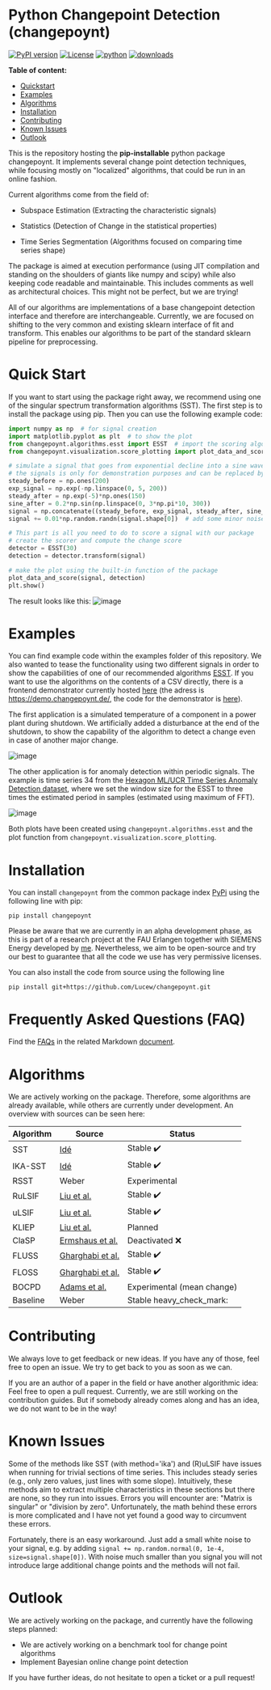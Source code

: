 # Python Changepoint Detection (changepoynt)
[![PyPI version](https://img.shields.io/pypi/v/changepoynt?color=%2376519B)](https://pypi.org/project/changepoynt/)
[![License](https://img.shields.io/pypi/l/changepoynt?color=%2376519B)](https://opensource.org/licenses/BSD-2-Clause)
[![python](https://img.shields.io/pypi/pyversions/changepoynt?color=%2376519B)](https://pypi.org/project/changepoynt/)
[![downloads](https://img.shields.io/pypi/dm/changepoynt?color=%2376519B)](https://pypi.org/project/changepoynt/)

**Table of content:**
 - [Quickstart](#quickstart)
 - [Examples](#examples)
 - [Algorithms](#algorithms)
 - [Installation](#installation)
 - [Contributing](#contributing)
 - [Known Issues](#known-issues)
 - [Outlook](#outlook)

This is the repository hosting the **pip-installable** python package changepoynt. It implements several 
change point detection techniques, while focusing mostly on "localized" algorithms, that could be run in an online 
fashion.

 

Current algorithms come from the field of:

* Subspace Estimation (Extracting the characteristic signals)

* Statistics (Detection of Change in the statistical properties)

* Time Series Segmentation (Algorithms focused on comparing time series shape)


The package is aimed at execution performance (using JIT compilation and standing on the shoulders of giants like numpy 
and scipy) while also keeping code readable and maintainable. This includes comments as well as architectural choices. 
This might not be perfect, but we are trying!

 

All of our algorithms are implementations of a base changepoint detection interface and therefore are interchangeable. 
Currently, we are focused on shifting to the very common and existing sklearn interface of fit and transform. This 
enables our algorithms to be part of the standard sklearn pipeline for preprocessing.

# Quick Start <a id="quickstart"></a>
If you want to start using the package right away, we recommend using one of the singular spectrum transformation
algorithms (SST). The first step is to install the package using pip. Then you can use the following example code:

```python
import numpy as np  # for signal creation
import matplotlib.pyplot as plt  # to show the plot
from changepoynt.algorithms.esst import ESST  # import the scoring algorithm
from changepoynt.visualization.score_plotting import plot_data_and_score  # import a visualization function

# simulate a signal that goes from exponential decline into a sine wave
# the signals is only for demonstration purposes and can be replaced by your signal
steady_before = np.ones(200)
exp_signal = np.exp(-np.linspace(0, 5, 200))
steady_after = np.exp(-5)*np.ones(150)
sine_after = 0.2*np.sin(np.linspace(0, 3*np.pi*10, 300))
signal = np.concatenate((steady_before, exp_signal, steady_after, sine_after))
signal += 0.01*np.random.randn(signal.shape[0])  # add some minor noise

# This part is all you need to do to score a signal with our package 
# create the scorer and compute the change score
detector = ESST(30)
detection = detector.transform(signal)

# make the plot using the built-in function of the package                                               
plot_data_and_score(signal, detection)
plt.show()

```

The result looks like this:
![image](https://github.com/Lucew/changepoynt/raw/master/images/minimal_example_result.png)

# Examples <a id="examples"></a>

You can find example code within the examples folder of this repository. We also wanted to tease the
functionality using two different signals in order to show the capabilities of one of our recommended algorithms
[ESST](https://github.com/Lucew/changepoynt/blob/master/changepoynt/algorithms/esst.py). If you want to use the 
algorithms on the contents of a CSV directly, there is a frontend demonstrator currently hosted 
[here](https://demo.changepoynt.de/) (the adress is https://demo.changepoynt.de/, the 
code for the demonstrator is [here](https://github.com/Lucew/changepoynt/tree/master/frontend)).

The first application is a simulated temperature of a component in a power plant during shutdown.
We artificially added a disturbance at the end of the shutdown, to show the capability of the algorithm to
detect a change even in case of another major change.

![image](https://github.com/Lucew/changepoynt/raw/master/images/simulated_temperature_behavior.png)

The other application is for anomaly detection within periodic signals. The example is time series
34 from the
[Hexagon ML/UCR Time Series Anomaly Detection dataset](https://www.cs.ucr.edu/~eamonn/time_series_data_2018/), where we
set the window size for the ESST to three times the estimated period in samples (estimated using maximum of FFT).

![image](https://github.com/Lucew/changepoynt/raw/master/images/034_UCR_Anomaly_DISTORTEDInternalBleeding6_1500_3474_3629.png)
 
Both plots have been created using `changepoynt.algorithms.esst` and the plot function from 
`changepoynt.visualization.score_plotting`.

# Installation <a id="installation"></a>

You can install `changepoynt` from the common package index [PyPi](https://pypi.org/project/changepoynt/) using the 
following line with pip:

 

    pip install changepoynt

 

Please be aware that we are currently in an alpha development phase, as this is part of a research project at the FAU 
Erlangen together with SIEMENS Energy developed by [me](https://www.cs6.tf.fau.de/person/lucas-weber/). Nevertheless, 
we aim to be open-source and try our best to guarantee that all the code we use has very permissive licenses.

You can also install the code from source using the following line

    pip install git+https://github.com/Lucew/changepoynt.git

# Frequently Asked Questions (FAQ)

Find the [FAQs](https://github.com/Lucew/changepoynt/blob/master/docs/FAQ.md) in the related Markdown 
[document](https://github.com/Lucew/changepoynt/blob/master/docs/FAQ.md).

# Algorithms <a id="algorithms"></a>

We are actively working on the package. Therefore, some algorithms are already available, while others
are currently under development. An overview with sources can be seen here:

| Algorithm | Source                                                                            | Status                     |
|-----------|-----------------------------------------------------------------------------------|----------------------------|
| SST       | [Idé](https://epubs.siam.org/doi/abs/10.1137/1.9781611972757.63)                  | Stable  :heavy_check_mark: |
| IKA-SST   | [Idé](https://epubs.siam.org/doi/abs/10.1137/1.9781611972771.54)                  | Stable  :heavy_check_mark: |
| RSST      | Weber                                                                             | Experimental               |
| RuLSIF    | [Liu et al.](https://www.sciencedirect.com/science/article/pii/S0893608013000270) | Stable  :heavy_check_mark: |
| uLSIF     | [Liu et al.](https://www.sciencedirect.com/science/article/pii/S0893608013000270) | Stable  :heavy_check_mark: |
| KLIEP     | [Liu et al.](https://www.sciencedirect.com/science/article/pii/S0893608013000270) | Planned                    |
| ClaSP     | [Ermshaus et al.](https://link.springer.com/article/10.1007/s10618-023-00923-x)   | Deactivated :x:            |
| FLUSS     | [Gharghabi et al.](https://ieeexplore.ieee.org/abstract/document/8215484)         | Stable :heavy_check_mark:  |
| FLOSS     | [Gharghabi et al.](https://ieeexplore.ieee.org/abstract/document/8215484)         | Stable :heavy_check_mark:  |
| BOCPD     | [Adams et al.](https://arxiv.org/abs/0710.3742)                                   | Experimental (mean change) |
| Baseline  | Weber                                                                             | Stable heavy_check_mark:   |



# Contributing <a id="contributing"></a>

We always love to get feedback or new ideas. If you have any of those, feel free to open an issue. We try to get back to
you as soon as we can.

 

If you are an author of a paper in the field or have another algorithmic idea: Feel free to open a pull request. 
Currently, we are still working on the contribution guides. But if somebody already comes along and has an idea, we do 
not want to be in the way!

# Known Issues <a id="known-issues"></a>

Some of the methods like SST (with method='ika') and (R)uLSIF have issues when running for trivial sections of time
series. This includes steady series (e.g., only zero values, just lines with some slope). Intuitively, these methods aim
to extract multiple characteristics in these sections but there are none, so they run into issues. Errors you will
encounter are: "Matrix is singular" or "division by zero". Unfortunately, the math behind these errors is more
complicated and I have not yet found a good way to circumvent these errors.

Fortunately, there is an easy workaround. Just add a small white noise to your signal, e.g. by adding 
`signal += np.random.normal(0, 1e-4, size=signal.shape[0])`. With noise much smaller than you signal you will not
introduce large additional change points and the methods will not fail.

# Outlook <a id="outlook"></a>

We are actively working on the package, and currently have the following steps planned:

- We are actively working on a benchmark tool for change point algorithms
- Implement Bayesian online change point detection

If you have further ideas, do not hesitate to open a ticket or a pull request!
